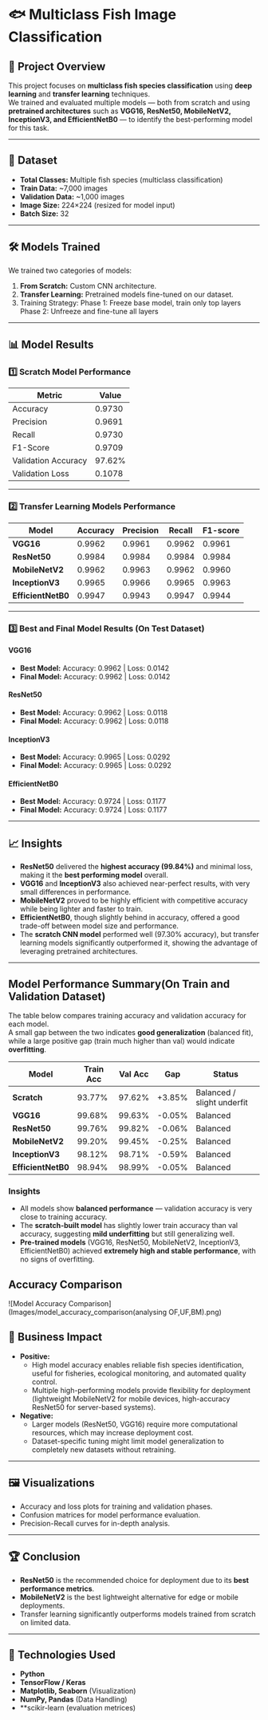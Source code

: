 # 🐟 Multiclass Fish Image Classification

## 📌 Project Overview
This project focuses on **multiclass fish species classification** using **deep learning** and **transfer learning** techniques.  
We trained and evaluated multiple models — both from scratch and using **pretrained architectures** such as **VGG16, ResNet50, MobileNetV2, InceptionV3, and EfficientNetB0** — to identify the best-performing model for this task.

---

## 📂 Dataset
- **Total Classes:** Multiple fish species (multiclass classification)
- **Train Data:** ~7,000 images
- **Validation Data:** ~1,000 images
- **Image Size:** 224×224 (resized for model input)
- **Batch Size:** 32

---

## 🛠️ Models Trained
We trained two categories of models:
1. **From Scratch:** Custom CNN architecture.
2. **Transfer Learning:** Pretrained models fine-tuned on our dataset.
3.    Training Strategy:
          Phase 1: Freeze base model, train only top layers
          Phase 2: Unfreeze and fine-tune all layers
---

## 📊 Model Results

### 1️⃣ Scratch Model Performance
| Metric        | Value   |
|---------------|---------|
| Accuracy      | 0.9730  |
| Precision     | 0.9691  |
| Recall        | 0.9730  |
| F1-Score      | 0.9709  |
| Validation Accuracy | 97.62% |
| Validation Loss     | 0.1078 |

---

### 2️⃣ Transfer Learning Models Performance

| Model            | Accuracy     | Precision    | Recall       | F1-score     |
|------------------|-------------|-------------|-------------|-------------|
| **VGG16**        | 0.9962      | 0.9961      | 0.9962      | 0.9961      |
| **ResNet50**     | 0.9984      | 0.9984      | 0.9984      | 0.9984      |
| **MobileNetV2**  | 0.9962      | 0.9963      | 0.9962      | 0.9960      |
| **InceptionV3**  | 0.9965      | 0.9966      | 0.9965      | 0.9963      |
| **EfficientNetB0**| 0.9947      | 0.9943      | 0.9947      | 0.9944      |

---

### 3️⃣ Best and Final Model Results (On Test Dataset)

#### **VGG16**
- **Best Model:** Accuracy: 0.9962 | Loss: 0.0142  
- **Final Model:** Accuracy: 0.9962 | Loss: 0.0142  

#### **ResNet50**
- **Best Model:** Accuracy: 0.9962 | Loss: 0.0118  
- **Final Model:** Accuracy: 0.9962 | Loss: 0.0118  

#### **InceptionV3**
- **Best Model:** Accuracy: 0.9965 | Loss: 0.0292  
- **Final Model:** Accuracy: 0.9965 | Loss: 0.0292  

#### **EfficientNetB0**
- **Best Model:** Accuracy: 0.9724 | Loss: 0.1177  
- **Final Model:** Accuracy: 0.9724 | Loss: 0.1177  

---

## 📈 Insights

- **ResNet50** delivered the **highest accuracy (99.84%)** and minimal loss, making it the **best performing model** overall.
- **VGG16** and **InceptionV3** also achieved near-perfect results, with very small differences in performance.
- **MobileNetV2** proved to be highly efficient with competitive accuracy while being lighter and faster to train.
- **EfficientNetB0**, though slightly behind in accuracy, offered a good trade-off between model size and performance.
- The **scratch CNN model** performed well (97.30% accuracy), but transfer learning models significantly outperformed it, showing the advantage of leveraging pretrained architectures.

---

## Model Performance Summary(On Train and Validation Dataset)

The table below compares training accuracy and validation accuracy for each model.  
A small gap between the two indicates **good generalization** (balanced fit), while a large positive gap (train much higher than val) would indicate **overfitting**.

| Model            | Train Acc | Val Acc | Gap     | Status                     |
|------------------|-----------|---------|---------|----------------------------|
| **Scratch**      | 93.77%    | 97.62%  | +3.85%  | Balanced / slight underfit |
| **VGG16**        | 99.68%    | 99.63%  | -0.05%  | Balanced                   |
| **ResNet50**     | 99.76%    | 99.82%  | -0.06%  | Balanced                   |
| **MobileNetV2**  | 99.20%    | 99.45%  | -0.25%  | Balanced                   |
| **InceptionV3**  | 98.12%    | 98.71%  | -0.59%  | Balanced                   |
|**EfficientNetB0**| 98.94%    | 98.99%  | -0.05%  | Balanced                   |

### Insights
- All models show **balanced performance** — validation accuracy is very close to training accuracy.  
- The **scratch-built model** has slightly lower train accuracy than val accuracy, suggesting **mild underfitting** but still generalizing well.  
- **Pre-trained models** (VGG16, ResNet50, MobileNetV2, InceptionV3, EfficientNetB0) achieved **extremely high and stable performance**, with no signs of overfitting.

## Accuracy Comparison

![Model Accuracy Comparison](Images/model_accuracy_comparison(analysing OF,UF,BM).png)

## 🚀 Business Impact
- **Positive:**
  - High model accuracy enables reliable fish species identification, useful for fisheries, ecological monitoring, and automated quality control.
  - Multiple high-performing models provide flexibility for deployment (lightweight MobileNetV2 for mobile devices, high-accuracy ResNet50 for server-based systems).
- **Negative:**
  - Larger models (ResNet50, VGG16) require more computational resources, which may increase deployment cost.
  - Dataset-specific tuning might limit model generalization to completely new datasets without retraining.

---

## 🖼️ Visualizations
- Accuracy and loss plots for training and validation phases.
- Confusion matrices for model performance evaluation.
- Precision-Recall curves for in-depth analysis.

---

## 🏆 Conclusion
- **ResNet50** is the recommended choice for deployment due to its **best performance metrics**.
- **MobileNetV2** is the best lightweight alternative for edge or mobile deployments.
- Transfer learning significantly outperforms models trained from scratch on limited data.

---

## 📌 Technologies Used
- **Python**  
- **TensorFlow / Keras**  
- **Matplotlib, Seaborn** (Visualization)  
- **NumPy, Pandas** (Data Handling)
- **scikir-learn (evaluation metrices)

